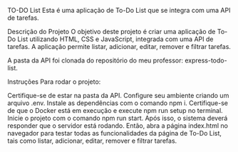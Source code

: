 TO-DO List
Esta é uma aplicação de To-Do List que se integra com uma API de tarefas.

Descrição do Projeto
O objetivo deste projeto é criar uma aplicação de To-Do List utilizando HTML, CSS e JavaScript, integrada com uma API de tarefas. A aplicação permite listar, adicionar, editar, remover e filtrar tarefas.

A pasta da API foi clonada do repositório do meu professor: express-todo-list.

Instruções
Para rodar o projeto:

Certifique-se de estar na pasta da API.
Configure seu ambiente criando um arquivo .env.
Instale as dependências com o comando npm i.
Certifique-se de que o Docker está em execução e execute npm run setup no terminal.
Inicie o projeto com o comando npm run start.
Após isso, o sistema deverá responder que o servidor está rodando. Então, abra a página index.html no navegador para testar todas as funcionalidades da página de To-Do List, tais como listar, adicionar, editar, remover e filtrar tarefas.